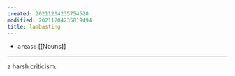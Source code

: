 ```yaml
---
created: 20211204235754528
modified: 20211204235819494
title: lambasting
---
```


- `areas:` [[Nouns]]

---

a harsh criticism.
